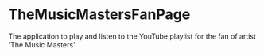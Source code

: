 # TheMusicMastersFanPage
The application to play and listen to the YouTube playlist for the fan of artist 'The Music Masters'
